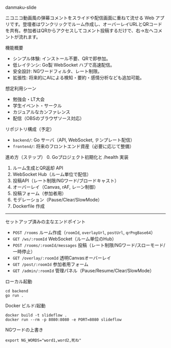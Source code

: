 danmaku-slide

ニコニコ動画風の弾幕コメントをスライドや配信画面に重ねて流せる Web アプリです。登壇者はワンクリックでルーム作成し、オーバーレイURLとQRコードを共有。参加者はQRからアクセスしてコメント投稿するだけで、右→左へコメントが流れます。

機能概要
- シンプル体験: インストール不要、QRで即参加。
- 低レイテンシ: Go製 WebSocket ハブで高速配信。
- 安全設計: NGワードフィルタ、レート制限。
- 拡張性: 将来的にAIによる検知・要約・感情分析なども追加可能。

想定利用シーン
- 勉強会・LT大会
- 学生イベント・サークル
- カジュアルなカンファレンス
- 配信（OBSのブラウザソース対応）

リポジトリ構成（予定）
- `backend/`: Go サーバ（API, WebSocket, テンプレート配信）
- `frontend/`: 将来のフロントエンド資産（必要に応じて整備）

進め方（ステップ）
0. Goプロジェクト初期化と /health 実装
1. ルーム生成とQR返却 API
2. WebSocket Hub（ルーム単位で配信）
3. 投稿API（レート制限/NGワード/ブロードキャスト）
4. オーバーレイ（Canvas, rAF, レーン制御）
5. 投稿フォーム（参加者用）
6. モデレーション（Pause/Clear/SlowMode）
7. Dockerfile 作成

---

セットアップ済みの主なエンドポイント
- `POST /rooms` ルーム作成（`roomId`, `overlayUrl`, `postUrl`, `qrPngBase64`）
- `GET /ws/:roomId` WebSocket（ルーム単位のHub）
- `POST /rooms/:roomId/messages` 投稿（レート制限/NGワード/スローモード/一時停止）
- `GET /overlay/:roomId` 透明Canvasオーバーレイ
- `GET /post/:roomId` 参加者用フォーム
- `GET /admin/:roomId` 管理パネル（Pause/Resume/Clear/SlowMode）

ローカル起動
```
cd backend
go run .
```

Docker ビルド/起動
```
docker build -t slideflow .
docker run --rm -p 8080:8080 -e PORT=8080 slideflow
```

NGワードの上書き
```
export NG_WORDS="word1,word2,死ね"
```
